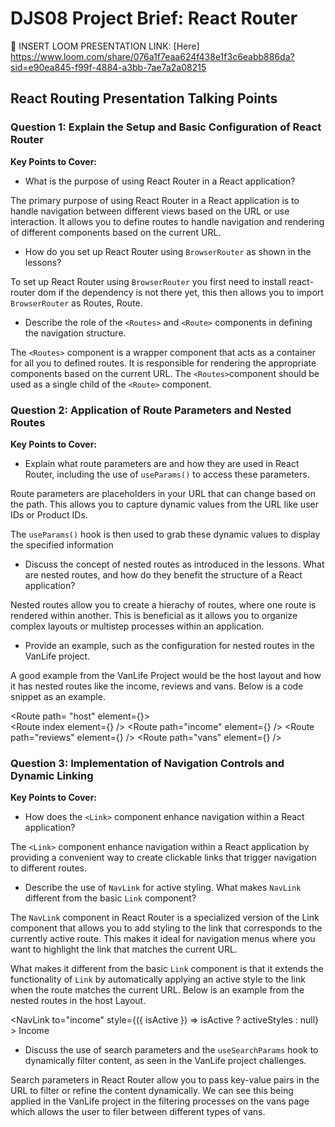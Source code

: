 # DJS08 Project Brief: React Router

🎥 INSERT LOOM PRESENTATION LINK: [Here]  https://www.loom.com/share/076a1f7eaa624f438e1f3c6eabb886da?sid=e90ea845-f99f-4884-a3bb-7ae7a2a08215

## React Routing Presentation Talking Points

### Question 1: Explain the Setup and Basic Configuration of React Router

**Key Points to Cover:**

- What is the purpose of using React Router in a React application?

The primary purpose of using React Router in a React application is to handle navigation between different views based on the URL or use interaction. It allows you to define routes to handle navigation and rendering of different components based on the current URL.

- How do you set up React Router using `BrowserRouter` as shown in the
  lessons?

To set up React Router using `BrowserRouter` you first need to install react-router dom if the dependency is not there yet, this then allows you to import `BrowserRouter` as Routes, Route.

- Describe the role of the `<Routes>` and `<Route>` components in defining the navigation structure.

The `<Routes>` component is a wrapper component that acts as a container for all you to defined routes. It is responsible for rendering the appropriate components based on the current URL. The `<Routes>`component should be used as a single child of the `<Route>` component.

### Question 2: Application of Route Parameters and Nested Routes

**Key Points to Cover:**

- Explain what route parameters are and how they are used in React Router, including the use of `useParams()` to access these parameters.

Route parameters are placeholders in your URL that can change based on the path. This allows you to capture dynamic values from the URL like user IDs or Product IDs.

The `useParams()` hook is then used to grab these dynamic values to display the specified information

- Discuss the concept of nested routes as introduced in the lessons. What are nested routes, and how do they benefit the structure of a React application?

Nested routes allow you to create a hierachy of routes, where one route is rendered within another. This is beneficial as it allows you to organize complex layouts or multistep processes within an application.

- Provide an example, such as the configuration for nested routes in the VanLife project.

A good example from the VanLife Project would be the host layout and how it has nested routes like the income, reviews and vans. Below is a code snippet as an example.

<Route path= "host" element={<HostLayout />}>  
 <Route index element={<Dashboard />} />
<Route path="income" element={<Income />} />
<Route path="reviews" element={<Reviews />} />
<Route path="vans" element={<HostVans />} />

### Question 3: Implementation of Navigation Controls and Dynamic Linking

**Key Points to Cover:**

- How does the `<Link>` component enhance navigation within a React application?

The `<Link>` component enhance navigation within a React application by providing a convenient way to create clickable links that trigger navigation to different routes.

- Describe the use of `NavLink` for active styling. What makes `NavLink` different from the basic `Link` component?

The `NavLink` component in React Router is a specialized version of the Link component that allows you to add styling to the link that corresponds to the currently active route. This makes it ideal for navigation menus where you want to highlight the link that matches the current URL.

What makes it different from the basic `Link` component is that it extends the functionality of `Link` by automatically applying an active style to the link when the route matches the current URL. Below is an example from the nested routes in the host Layout.

<NavLink
to="income"
style={({ isActive }) => isActive ? activeStyles : null} >
Income
</NavLink>

- Discuss the use of search parameters and the `useSearchParams` hook to dynamically filter content, as seen in the VanLife project challenges.

Search parameters in React Router allow you to pass key-value pairs in the URL to filter or refine the content dynamically. We can see this being applied in the VanLife project in the filtering processes on the vans page which allows the user to filer between different types of vans.
